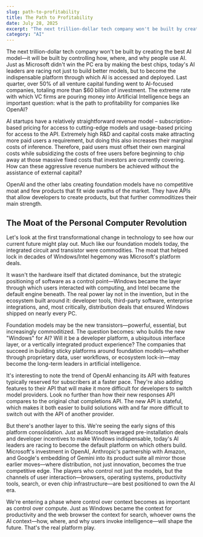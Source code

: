 ```yaml
---
slug: path-to-profitability
title: The Path to Profitability
date: July 28, 2025
excerpt: "The next trillion-dollar tech company won't be built by creating the best AI model—it will be built by controlling how, where, and why people use AI."
category: "AI"
---
```


The next trillion-dollar tech company won't be built by creating the best AI model—it will be built by controlling how, where, and why people use AI. Just as Microsoft didn't win the PC era by making the best chips, today's AI leaders are racing not just to build better models, but to become the indispensable platform through which AI is accessed and deployed. Last quarter, over 50% of all venture capital funding went to AI-focused companies, totaling more than $60 billion of investment. The extreme rate with which VC firms are pouring money into Artificial Intelligence begs an important question: what is the path to profitability for companies like OpenAI?

AI startups have a relatively straightforward revenue model – subscription-based pricing for access to cutting-edge models and usage-based pricing for access to the API. Extremely high R&D and capital costs make attracting more paid users a requirement, but doing this also increases their marginal costs of inference. Therefore, paid users must offset their own marginal costs while subsidizing the costs of free users before beginning to chip away at those massive fixed costs that investors are currently covering. How can these aggressive revenue numbers be achieved without the assistance of external capital?

OpenAI and the other labs creating foundation models have no competitive moat and few products that fit wide swaths of the market. They have APIs that allow developers to create products, but that further commoditizes their main strength.

## The Moat of the Personal Computer Revolution

Let's look at the first transformational change in technology to see how our current future might play out. Much like our foundation models today, the integrated circuit and transistor were commodities. The moat that helped lock in decades of Windows/Intel hegemony was Microsoft's platform deals.

It wasn't the hardware itself that dictated dominance, but the strategic positioning of software as a control point—Windows became the layer through which users interacted with computing, and Intel became the default engine beneath. The real power lay not in the invention, but in the ecosystem built around it: developer tools, third-party software, enterprise integrations, and, most critically, distribution deals that ensured Windows shipped on nearly every PC.

Foundation models may be the new transistors—powerful, essential, but increasingly commoditized. The question becomes: who builds the new "Windows" for AI? Will it be a developer platform, a ubiquitous interface layer, or a vertically integrated product experience? The companies that succeed in building sticky platforms around foundation models—whether through proprietary data, user workflows, or ecosystem lock-in—may become the long-term leaders in artificial intelligence.

It's interesting to note the trend of OpenAI enhancing its API with features typically reserved for subscribers at a faster pace. They're also adding features to their API that will make it more difficult for developers to switch model providers. Look no further than how their new responses API compares to the original chat completions API. The new API is stateful, which makes it both easier to build solutions with and far more difficult to switch out with the API of another provider.

But there's another layer to this. We're seeing the early signs of this platform consolidation. Just as Microsoft leveraged pre-installation deals and developer incentives to make Windows indispensable, today's AI leaders are racing to become the default platform on which others build. Microsoft's investment in OpenAI, Anthropic's partnership with Amazon, and Google's embedding of Gemini into its product suite all mirror those earlier moves—where distribution, not just innovation, becomes the true competitive edge. The players who control not just the models, but the channels of user interaction—browsers, operating systems, productivity tools, search, or even chip infrastructure—are best positioned to own the AI era.

We're entering a phase where control over context becomes as important as control over compute. Just as Windows became the context for productivity and the web browser the context for search, whoever owns the AI context—how, where, and why users invoke intelligence—will shape the future. That's the real platform play.